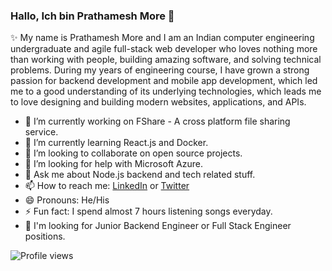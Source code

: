 ### Hallo, Ich bin Prathamesh More 👋

✨ My name is Prathamesh More and I am an Indian computer engineering undergraduate and agile full-stack web developer who loves nothing more than working with people, building amazing software, and solving technical problems. During my years of engineering course, I have grown a strong passion for backend development and mobile app development, which led me to a good understanding of its underlying technologies, which leads me to love designing and building modern websites, applications, and APIs.

- 🔭 I’m currently working on FShare - A cross platform file sharing service.
- 🌱 I’m currently learning React.js and Docker.
- 👯 I’m looking to collaborate on open source projects.
- 🤔 I’m looking for help with Microsoft Azure.
- 💬 Ask me about Node.js backend and tech related stuff.
- 📫 How to reach me: [LinkedIn](https://www.linkedin.com/in/prathamesh-more/) or [Twitter](https://twitter.com/pprathameshmore)
- 😄 Pronouns: He/His
- ⚡ Fun fact: I spend almost 7 hours listening songs everyday.
- 💼 I'm looking for Junior Backend Engineer or Full Stack Engineer positions.

![Profile views](https://komarev.com/ghpvc/?username=pprathameshmore&color=yellow)
